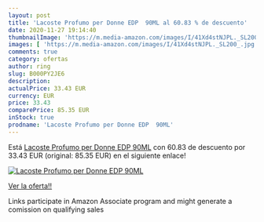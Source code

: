 ```yaml
---
layout: post
title: 'Lacoste Profumo per Donne EDP  90ML al 60.83 % de descuento'
date: 2020-11-27 19:14:40
thumbnailImage: 'https://m.media-amazon.com/images/I/41Xd4stNJPL._SL200_.jpg'
images: [ 'https://m.media-amazon.com/images/I/41Xd4stNJPL._SL200_.jpg' ]
comments: true
category: ofertas
author: ring
slug: B000PY2JE6
description:
actualPrice: 33.43 EUR
currency: EUR
price: 33.43
comparePrice: 85.35 EUR
inStock: true
prodname: 'Lacoste Profumo per Donne EDP  90ML'
---
```


Está [Lacoste Profumo per Donne EDP  90ML](https://www.amazon.it/dp/B000PY2JE6/?tag=tolees00-21) con 60.83 de descuento por 33.43 EUR (original: 85.35 EUR) en el siguiente enlace!

[![Lacoste Profumo per Donne EDP  90ML](https://m.media-amazon.com/images/I/41Xd4stNJPL._SL200_.jpg)](https://www.amazon.it/dp/B000PY2JE6/?tag=tolees00-21)

[Ver la oferta!!](https://www.amazon.it/dp/B000PY2JE6/?tag=tolees00-21)

Links participate in Amazon Associate program and might generate a comission on qualifying sales


